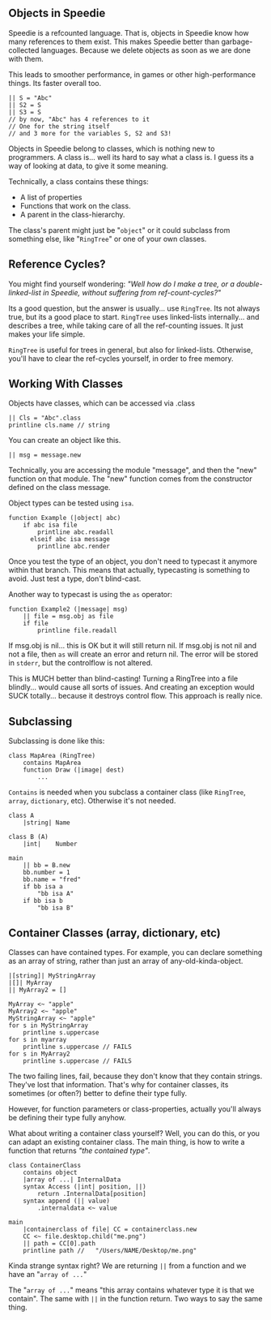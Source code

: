 ## Objects in Speedie

Speedie is a refcounted language. That is, objects in Speedie know how many references to them exist. This makes Speedie better than garbage-collected languages. Because we delete objects as soon as we are done with them. 

This leads to smoother performance, in games or other high-performance things. Its faster overall too.

	|| S = "Abc"
	|| S2 = S
	|| S3 = S
	// by now, "Abc" has 4 references to it
	// One for the string itself
	// and 3 more for the variables S, S2 and S3!

Objects in Speedie belong to classes, which is nothing new to programmers. A class is... well its hard to say what a class is. I guess its a way of looking at data, to give it some meaning.

Technically, a class contains these things:

+ A list of properties
+ Functions that work on the class.
+ A parent in the class-hierarchy.

The class's parent might just be "`object`" or it could subclass from something else, like "`RingTree`" or one of your own classes.


## Reference Cycles?
You might find yourself wondering: _"Well how do I make a tree, or a double-linked-list in Speedie, without suffering from ref-count-cycles?"_

Its a good question, but the answer is usually... use `RingTree`. Its not always true, but its a good place to start. `RingTree` uses linked-lists internally... and describes a tree, while taking care of all the ref-counting issues. It just makes your life simple. 

`RingTree` is useful for trees in general, but also for linked-lists. Otherwise, you'll have to clear the ref-cycles yourself, in order to free memory.

## Working With Classes

Objects have classes, which can be accessed via .class

	|| Cls = "Abc".class
	printline cls.name // string

You can create an object like this.

	|| msg = message.new
	
Technically, you are accessing the module "message", and then the "new" function on that module. The "new" function comes from the constructor defined on the class message.

Object types can be tested using `isa`.

    function Example (|object| abc)
        if abc isa file
            printline abc.readall
          elseif abc isa message
            printline abc.render

Once you test the type of an object, you don't need to typecast it anymore within that branch. This means that actually, typecasting is something to avoid. Just test a type, don't blind-cast.

Another way to typecast is using the `as` operator:

    function Example2 (|message| msg)
        || file = msg.obj as file
        if file
            printline file.readall

If msg.obj is nil... this is OK but it will still return nil. If msg.obj is not nil and not a file, then `as` will create an error and return nil. The error will be stored in `stderr`, but the controlflow is not altered.

This is MUCH better than blind-casting! Turning a RingTree into a file blindly... would cause all sorts of issues. And creating an exception would SUCK totally... because it destroys control flow. This approach is really nice.


## Subclassing

Subclassing is done like this:

    class MapArea (RingTree)
        contains MapArea
        function Draw (|image| dest)
            ...

`Contains` is needed when you subclass a container class (like `RingTree`, `array`, `dictionary`, etc). Otherwise it's not needed.

    class A
        |string| Name

    class B (A)
        |int|    Number
    
    main
        || bb = B.new
        bb.number = 1
        bb.name = "fred"
        if bb isa a
            "bb isa A"
        if bb isa b
            "bb isa B"


## Container Classes (array, dictionary, etc)

Classes can have contained types. For example, you can declare something as an array of string, rather than just an array of any-old-kinda-object.

    |[string]| MyStringArray
    |[]| MyArray
    || MyArray2 = []
    
    MyArray <~ "apple"
    MyArray2 <~ "apple"
    MyStringArray <~ "apple"
    for s in MyStringArray
        printline s.uppercase
    for s in myarray
        printline s.uppercase // FAILS
    for s in MyArray2
        printline s.uppercase // FAILS

The two failing lines, fail, because they don't know that they contain strings. They've lost that information. That's why for container classes, its sometimes (or often?) better to define their type fully.

However, for function parameters or class-properties, actually you'll always be defining their type fully anyhow.
    
What about writing a container class yourself? Well, you can do this, or you can adapt an existing container class. The main thing, is how to write a function that returns _"the contained type"_.

    class ContainerClass
        contains object
        |array of ...| InternalData
        syntax Access (|int| position, ||)
            return .InternalData[position]
        syntax append (|| value)
            .internaldata <~ value
            
    main
        |containerclass of file| CC = containerclass.new
        CC <~ file.desktop.child("me.png")
        || path = CC[0].path
        printline path //   "/Users/NAME/Desktop/me.png"
        

Kinda strange syntax right? We are returning `||` from a function and we have an "`array of ...`"

The "`array of ...`" means "this array contains whatever type it is that we contain". The same with  `||` in the function return. Two ways to say the same thing.

